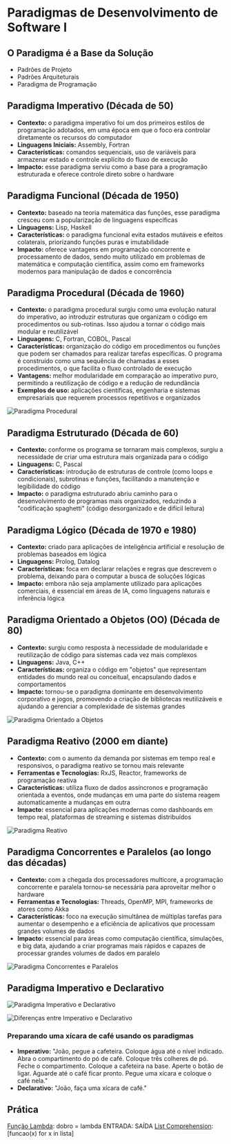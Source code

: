 # Paradigmas de Desenvolvimento de Software I
## O Paradigma é a Base da Solução
- Padrões de Projeto
- Padrões Arquiteturais
- Paradigma de Programação


## Paradigma Imperativo (Década de 50)
- **Contexto:** o paradigma imperativo foi um dos primeiros estilos de programação adotados, em uma época em que o foco era controlar diretamente os recursos do computador
- **Linguagens Iniciais:** Assembly, Fortran
- **Características:** comandos sequenciais, uso de variáveis para armazenar estado e controle explícito do fluxo de execução
- **Impacto:** esse paradigma serviu como a base para a programação estruturada e oferece controle direto sobre o hardware


## Paradigma Funcional (Década de 1950)
- **Contexto:** baseado na teoria matemática das funções, esse paradigma cresceu com a popularização de linguagens específicas
- **Linguagens:** Lisp, Haskell
- **Características:** o paradigma funcional evita estados mutáveis e efeitos colaterais, priorizando funções puras e imutabilidade
- **Impacto:** oferece vantagens em programação concorrente e processamento de dados, sendo muito utilizado em problemas de matemática e computação científica, assim como em frameworks modernos para manipulação de dados e concorrência


## Paradigma Procedural (Década de 1960)
- **Contexto:** o paradigma procedural surgiu como uma evolução natural do imperativo, ao introduzir estruturas que organizam o código em procedimentos ou sub-rotinas. Isso ajudou a tornar o código mais modular e reutilizável
- **Linguagens:** C, Fortran, COBOL, Pascal
- **Características:** organização do código em procedimentos ou funções que podem ser chamados para realizar tarefas específicas. O programa é construído como uma sequência de chamadas a esses procedimentos, o que facilita o fluxo controlado de execução
- **Vantagens:** melhor modularidade em comparação ao imperativo puro, permitindo a reutilização de código e a redução de redundância
- **Exemplos de uso:** aplicações científicas, engenharia e sistemas empresariais que requerem processos repetitivos e organizados


![Paradigma Procedural](./assets/paradigma-procedural.png)


## Paradigma Estruturado (Década de 60)
- **Contexto:** conforme os programa se tornaram mais complexos, surgiu a necessidade de criar uma estrutura mais organizada para o código
- **Linguagens:** C, Pascal
- **Características:** introdução de estruturas de controle (como loops e condicionais), subrotinas e funções, facilitando a manutenção e legibilidade do código
- **Impacto:** o paradigma estruturado abriu caminho para o desenvolvimento de programas mais organizados, reduzindo a "codificação spaghetti" (código desorganizado e de difícil leitura)


## Paradigma Lógico (Década de 1970 e 1980)
- **Contexto:** criado para aplicações de inteligência artificial e resolução de problemas baseados em lógica
- **Linguagens:** Prolog, Datalog
- **Características:** foca em declarar relações e regras que descrevem o problema, deixando para o computar a busca de soluções lógicas
- **Impacto:** embora não seja amplamente utilizado para aplicações comerciais, é essencial em áreas de IA, como linguagens naturais e inferência lógica


## Paradigma Orientado a Objetos (OO) (Década de 80)
- **Contexto:** surgiu como resposta à necessidade de modularidade e reutilização de código para sistemas cada vez mais complexos
- **Linguagens:** Java, C++
- **Características:** organiza o código em "objetos" que representam entidades do mundo real ou conceitual, encapsulando dados e comportamentos
- **Impacto:** tornou-se o paradigma dominante em desenvolvimento corporativo e jogos, promovendo a criação de bibliotecas reutilizáveis e ajudando a gerenciar a complexidade de sistemas grandes


![Paradigma Orientado a Objetos](./assets/paradigma-oo.png)


## Paradigma Reativo (2000 em diante)
- **Contexto:** com o aumento da demanda por sistemas em tempo real e responsivos, o paradigma reativo se tornou mais relevante
- **Ferramentas e Tecnologias:** RxJS, Reactor, frameworks de programação reativa
- **Características:** utiliza fluxo de dados assíncronos e programação orientada a eventos, onde mudanças em uma parte do sistema reagem automaticamente a mudanças em outra
- **Impacto:** essencial para aplicações modernas como dashboards em tempo real, plataformas de streaming e sistemas distribuídos


![Paradigma Reativo](./assets/paradigma-reativo.png)


## Paradigma Concorrentes e Paralelos (ao longo das décadas)
- **Contexto:** com a chegada dos processadores multicore, a programação concorrente e paralela tornou-se necessária para aproveitar melhor o hardware
- **Ferramentas e Tecnologias:** Threads, OpenMP, MPI, frameworks de atores como Akka
- **Características:** foco na execução simultânea de múltiplas tarefas para aumentar o desempenho e a eficiência de aplicativos que processam grandes volumes de dados
- **Impacto:** essencial para áreas como computação científica, simulações, e big data, ajudando a criar programas mais rápidos e capazes de processar grandes volumes de dados em paralelo


![Paradigma Concorrentes e Paralelos](./assets/paradigmas-concorrentes-paralelos.png)


## Paradigma Imperativo e Declarativo
![Paradigma Imperativo e Declarativo](./assets/paradigmas-imperativo-declarativo.png)


![Diferenças entre Imperativo e Declarativo](./assets/diferencas-imperativo-declarativo.png)


### Preparando uma xícara de café usando os paradigmas
- **Imperativo:** "João, pegue a cafeteira. Coloque água até o nível indicado. Abra o compartimento do pó de café. Coloque três colheres de pó. Feche o compartimento. Coloque a cafeteira na base. Aperte o botão de ligar. Aguarde até o café ficar pronto. Pegue uma xícara e coloque o café nela."
- **Declarativo:** "João, faça uma xícara de café."


## Prática
[Função Lambda](./pratica/aula/funcional/lambda.py): dobro = lambda ENTRADA: SAÍDA
[List Comprehension](./pratica/aula/funcional/puras-alta-ordem.py): [funcao(x) for x in lista]

